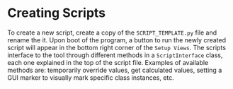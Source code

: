 # Creating Scripts

To create a new script, create a copy of the `SCRIPT_TEMPLATE.py` file and rename the it. Upon boot of the program, a button to run the newly created script will appear in the bottom right corner of the `Setup Views`. The scripts interface to the tool through different methods in a `ScriptInterface` class, each one explained in the top of the script file. Examples of available methods are: temporarily override values, get calculated values, setting a GUI marker to visually mark specific class instances, etc.

